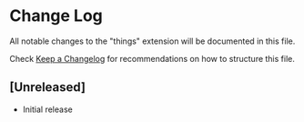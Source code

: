 # Change Log

All notable changes to the "things" extension will be documented in this file.

Check [Keep a Changelog](http://keepachangelog.com/) for recommendations on how to structure this file.

## [Unreleased]

- Initial release